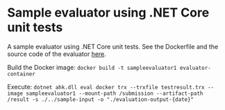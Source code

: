 # Sample evaluator using .NET Core unit tests

A sample evaluator using .NET Core unit tests. See the Dockerfile and the source code of the evaluator [here](evaluator-container).

Build the Docker image: `docker build -t sampleevaluator1 evaluator-container`

Execute: `dotnet ahk.dll eval docker trx --trxfile testresult.trx --image sampleevaluator1 --mount-path /submission --artifact-path /result -s ./../sample-input -o "./evaluation-output-{date}"`

